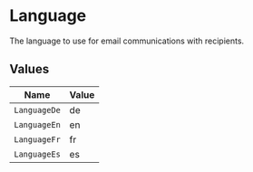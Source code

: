 # Language

The language to use for email communications with recipients.


## Values

| Name         | Value        |
| ------------ | ------------ |
| `LanguageDe` | de           |
| `LanguageEn` | en           |
| `LanguageFr` | fr           |
| `LanguageEs` | es           |
